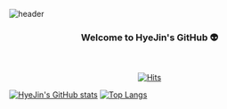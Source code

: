 ![header](https://capsule-render.vercel.app/api?type=venom&color=gradient&height=150&section=header&text=🛸&fontSize=100&animation=scaleIn)

<div align="center">

### Welcome to HyeJin's GitHub 👽

<br/>

[![Hits](https://hits.seeyoufarm.com/api/count/incr/badge.svg?url=https%3A%2F%2Fgithub.com%2Fgggwww06&count_bg=%23669BBC&title_bg=%23C1121F&icon=github.svg&icon_color=%23FDF0D5&title=hits&edge_flat=false)](https://hits.seeyoufarm.com)

<!-- [![이름 Badge](뱃지로고주소&logoColor=white&link={url})]({주소(url)}) -->



</div>

[![HyeJin's GitHub stats](https://github-readme-stats.vercel.app/api?username=gggwww06&custom_title=HyeJin's%20GitHub%20👽&show_icons=true&bg_color=100,003049,780000&title_color=FDF0D5&text_color=669BBC&icon_color=C1121F)](https://github.com/anuraghazra/github-readme-stats) [![Top Langs](https://github-readme-stats.vercel.app/api/top-langs/?username=gggwww06&layout=compact&custom_title=Languages👽&show_icons=true&bg_color=60,003049,780000&title_color=FDF0D5&text_color=669BBC)](https://github.com/anuraghazra/github-readme-stats)

<!--
**gggwww06/gggwww06** is a ✨ _special_ ✨ repository because its `README.md` (this file) appears on your GitHub profile.

Here are some ideas to get you started:

- 🔭 I’m currently working on ...
- 🌱 I’m currently learning ...
- 👯 I’m looking to collaborate on ...
- 🤔 I’m looking for help with ...
- 💬 Ask me about ...
- 📫 How to reach me: ...
- 😄 Pronouns: ...
- ⚡ Fun fact: ...
-->
